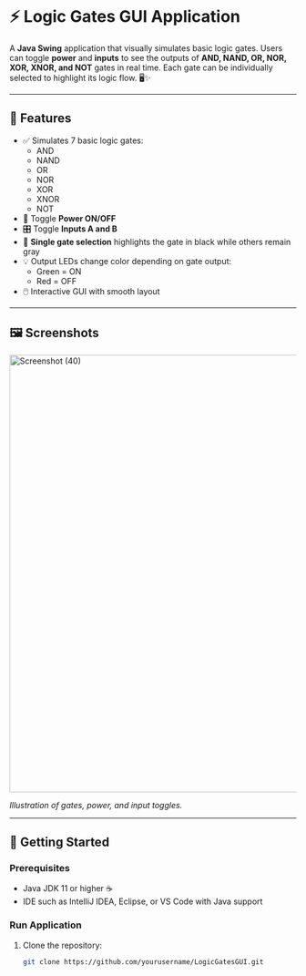 # ⚡ Logic Gates GUI Application

A **Java Swing** application that visually simulates basic logic gates. Users can toggle **power** and **inputs** to see the outputs of **AND, NAND, OR, NOR, XOR, XNOR, and NOT** gates in real time. Each gate can be individually selected to highlight its logic flow. 🖥️✨

---

## 🌟 Features

- ✅ Simulates 7 basic logic gates:
  - AND
  - NAND
  - OR
  - NOR
  - XOR
  - XNOR
  - NOT
- 🔌 Toggle **Power ON/OFF**
- 🎛️ Toggle **Inputs A and B**
- 🎯 **Single gate selection** highlights the gate in black while others remain gray
- 💡 Output LEDs change color depending on gate output:
  - Green = ON
  - Red = OFF
- 🖱️ Interactive GUI with smooth layout

---

## 🖼 Screenshots
<img width="1366" height="768" alt="Screenshot (40)" src="https://github.com/user-attachments/assets/64abeb71-fb94-4ffc-b416-edb6cea93603" />

*Illustration of gates, power, and input toggles.*

---

## 🚀 Getting Started

### Prerequisites

- Java JDK 11 or higher ☕
- IDE such as IntelliJ IDEA, Eclipse, or VS Code with Java support

### Run Application

1. Clone the repository:
   ```bash
   git clone https://github.com/yourusername/LogicGatesGUI.git
